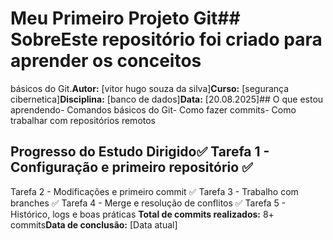 # Meu Primeiro Projeto Git## SobreEste repositório foi criado para aprender os conceitos
básicos do Git.**Autor:** [vitor hugo souza da silva]**Curso:** [segurança cibernetica]**Disciplina:**
[banco de dados]**Data:** [20.08.2025]## O que estou aprendendo- Comandos básicos do
Git- Como fazer commits- Como trabalhar com repositórios remotos

## Progresso do Estudo Dirigido✅ Tarefa 1 - Configuração e primeiro repositório ✅
Tarefa 2 - Modificações e primeiro commit ✅ Tarefa 3 - Trabalho com branches ✅
Tarefa 4 - Merge e resolução de conflitos ✅ Tarefa 5 - Histórico, logs e boas práticas
**Total de commits realizados:** 8+ commits**Data de conclusão:** [Data atual]